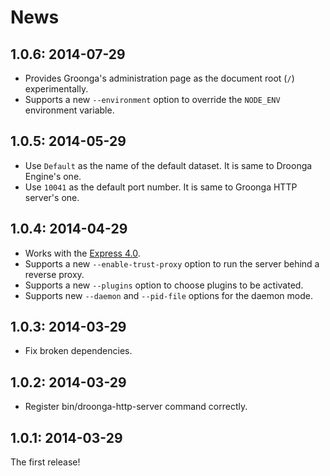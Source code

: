 # News

## 1.0.6: 2014-07-29

 * Provides Groonga's administration page as the document root (`/`) experimentally.
 * Supports a new `--environment` option to override the `NODE_ENV` environment variable.

## 1.0.5: 2014-05-29

 * Use `Default` as the name of the default dataset.
   It is same to Droonga Engine's one.
 * Use `10041` as the default port number.
   It is same to Groonga HTTP server's one.

## 1.0.4: 2014-04-29

 * Works with the [Express 4.0](http://expressjs.com/).
 * Supports a new `--enable-trust-proxy` option to run the server behind a reverse proxy.
 * Supports a new `--plugins` option to choose plugins to be activated.
 * Supports new `--daemon` and `--pid-file` options for the daemon mode.

## 1.0.3: 2014-03-29

 * Fix broken dependencies.

## 1.0.2: 2014-03-29

 * Register bin/droonga-http-server command correctly.

## 1.0.1: 2014-03-29

The first release!
